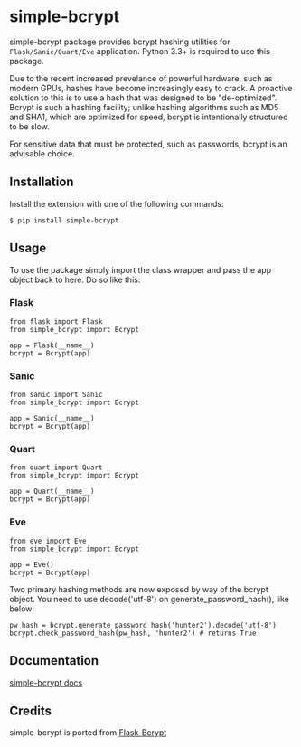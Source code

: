# simple-bcrypt

simple-bcrypt package provides bcrypt hashing utilities for
`Flask/Sanic/Quart/Eve` application. Python 3.3+ is required to use this package.

Due to the recent increased prevelance of powerful hardware, such as modern
GPUs, hashes have become increasingly easy to crack. A proactive solution to
this is to use a hash that was designed to be "de-optimized". Bcrypt is such
a hashing facility; unlike hashing algorithms such as MD5 and SHA1, which are
optimized for speed, bcrypt is intentionally structured to be slow.

For sensitive data that must be protected, such as passwords, bcrypt is an
advisable choice.

## Installation

Install the extension with one of the following commands:
    
    $ pip install simple-bcrypt

## Usage

To use the package simply import the class wrapper and pass the app
object back to here. Do so like this:

### Flask
    
    from flask import Flask
    from simple_bcrypt import Bcrypt
    
    app = Flask(__name__)
    bcrypt = Bcrypt(app)


### Sanic

    from sanic import Sanic
    from simple_bcrypt import Bcrypt

    app = Sanic(__name__)
    bcrypt = Bcrypt(app)


### Quart

    from quart import Quart
    from simple_bcrypt import Bcrypt

    app = Quart(__name__)
    bcrypt = Bcrypt(app)


### Eve

    from eve import Eve
    from simple_bcrypt import Bcrypt

    app = Eve()
    bcrypt = Bcrypt(app)


Two primary hashing methods are now exposed by way of the bcrypt object.
You need to use decode('utf-8') on generate_password_hash(), like below:

    pw_hash = bcrypt.generate_password_hash('hunter2').decode('utf-8')
    bcrypt.check_password_hash(pw_hash, 'hunter2') # returns True

## Documentation

[simple-bcrypt docs](https://shopnilsazal.github.io/simple-bcrypt/)


## Credits

simple-bcrypt is ported from [Flask-Bcrypt](https://github.com/maxcountryman/flask-bcrypt)
